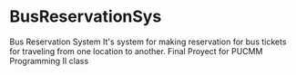 # BusReservationSys
Bus Reservation System   It's system for making reservation for bus tickets for traveling from one location to another.  Final Proyect for PUCMM Programming II class
